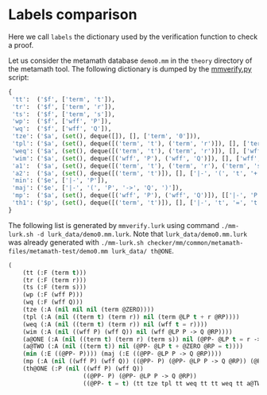 # Labels comparison

Here we call `labels` the dictionary used by the verification function to check a proof.

Let us consider the metamath database `demo0.mm` in the `theory` directory of the metamath tool.
The following dictionary is dumped by the [mmverify.py](https://us.metamath.org/downloads/mmverify.py) script:
```python
{
 'tt':  ('$f', ['term', 't']), 
 'tr':  ('$f', ['term', 'r']), 
 'ts':  ('$f', ['term', 's']), 
 'wp':  ('$f', ['wff', 'P']), 
 'wq':  ('$f', ['wff', 'Q']), 
 'tze': ('$a', (set(), deque([]), [], ['term', '0'])), 
 'tpl': ('$a', (set(), deque([('term', 't'), ('term', 'r')]), [], ['term', '(', 't', '+', 'r', ')'])), 
 'weq': ('$a', (set(), deque([('term', 't'), ('term', 'r')]), [], ['wff', 't', '=', 'r'])), 
 'wim': ('$a', (set(), deque([('wff', 'P'), ('wff', 'Q')]), [], ['wff', '(', 'P', '->', 'Q', ')'])), 
 'a1':  ('$a', (set(), deque([('term', 't'), ('term', 'r'), ('term', 's')]), [], ['|-', '(', 't', '=', 'r', '->', '(', 't', '=', 's', '->', 'r', '=', 's', ')', ')'])), 
 'a2':  ('$a', (set(), deque([('term', 't')]), [], ['|-', '(', 't', '+', '0', ')', '=', 't'])), 
 'min': ('$e', ['|-', 'P']), 
 'maj': ('$e', ['|-', '(', 'P', '->', 'Q', ')']), 
 'mp':  ('$a', (set(), deque([('wff', 'P'), ('wff', 'Q')]), [['|-', 'P'], ['|-', '(', 'P', '->', 'Q', ')']], ['|-', 'Q'])), 
 'th1': ('$p', (set(), deque([('term', 't')]), [], ['|-', 't', '=', 't']))
}
```

The following list is generated by `mmverify.lurk` using command `./mm-lurk.sh -d lurk_data/demo0.mm.lurk`.
Note that `lurk_data/demo0.mm.lurk` was already generated with `./mm-lurk.sh checker/mm/common/metamath-files/metamath-test/demo0.mm lurk_data/ th@ONE`. 
```lisp
(
    (tt (:F (term t))) 
    (tr (:F (term r))) 
    (ts (:F (term s))) 
    (wp (:F (wff P))) 
    (wq (:F (wff Q))) 
    (tze (:A (nil nil nil (term @ZERO)))) 
    (tpl (:A (nil ((term t) (term r)) nil (term @LP t + r @RP)))) 
    (weq (:A (nil ((term t) (term r)) nil (wff t = r)))) 
    (wim (:A (nil ((wff P) (wff Q)) nil (wff @LP P -> Q @RP)))) 
    (a@ONE (:A (nil ((term t) (term r) (term s)) nil (@PP- @LP t = r -> @LP t = s -> r = s @RP @RP)))) 
    (a@TWO (:A (nil ((term t)) nil (@PP- @LP t + @ZERO @RP = t)))) 
    (min (:E ((@PP- P)))) (maj (:E ((@PP- @LP P -> Q @RP)))) 
    (mp (:A (nil ((wff P) (wff Q)) ((@PP- P) (@PP- @LP P -> Q @RP)) (@PP- Q)))) 
    (th@ONE (:P (nil ((wff P) (wff Q)) 
                     ((@PP- P) (@PP- @LP P -> Q @RP)) 
                     ((@PP- t = t) (tt tze tpl tt weq tt tt weq tt a@TWO tt tze tpl tt weq tt tze tpl tt weq tt tt weq wim tt a@TWO tt tze tpl tt tt a@ONE mp mp))))))
```

